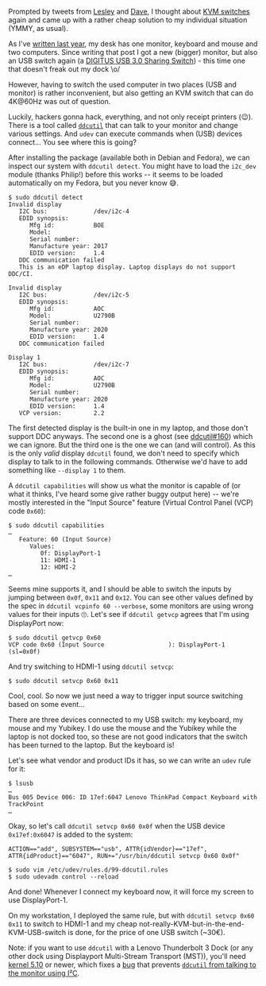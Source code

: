 <!--
.. title: building a simple KVM switch for 30€
.. slug: building-a-simple-kvm-switch-for-30eur
.. date: 2021-01-18 13:25:34 UTC
.. tags: english,linux,software,hardware,planet-debian
.. category: 
.. link: 
.. description: 
.. type: text
-->

Prompted by tweets from [Lesley](http://twitter.com/hacks4pancakes) and [Dave](http://twitter.com/dave_universetf), I thought about [KVM switches](https://en.wikipedia.org/wiki/KVM_switch) again and came up with a rather cheap solution to my individual situation (YMMY, as usual).

As I've [written last year](/2020/06/show-your-desk/), my desk has one monitor, keyboard and mouse and two computers. Since writing that post I got a new (bigger) monitor, but also an USB switch again (a [DIGITUS USB 3.0 Sharing Switch](https://www.digitus.info/en/products/computer-and-office-accessories/computer-accessories/usb-components-and-accessories/switches/da-73300-1/)) - this time one that doesn't freak out my dock \o/

However, having to switch the used computer in two places (USB and monitor) is rather inconvenient, but also getting an KVM switch that can do 4K@60Hz was out of question.

Luckily, hackers gonna hack, everything, and not only receipt printers (😉). There is a tool called [`ddcutil`](https://www.ddcutil.com/) that can talk to your monitor and change various settings. And `udev` can execute commands when (USB) devices connect… You see where this is going?

After installing the package (available both in Debian and Fedora), we can inspect our system with `ddcutil detect`. You might have to load the `i2c_dev` module (thanks Philip!) before this works -- it seems to be loaded automatically on my Fedora, but you never know 😅.

```console
$ sudo ddcutil detect
Invalid display
   I2C bus:             /dev/i2c-4
   EDID synopsis:
      Mfg id:           BOE
      Model:
      Serial number:
      Manufacture year: 2017
      EDID version:     1.4
   DDC communication failed
   This is an eDP laptop display. Laptop displays do not support DDC/CI.

Invalid display
   I2C bus:             /dev/i2c-5
   EDID synopsis:
      Mfg id:           AOC
      Model:            U2790B
      Serial number:
      Manufacture year: 2020
      EDID version:     1.4
   DDC communication failed

Display 1
   I2C bus:             /dev/i2c-7
   EDID synopsis:
      Mfg id:           AOC
      Model:            U2790B
      Serial number:
      Manufacture year: 2020
      EDID version:     1.4
   VCP version:         2.2
```

The first detected display is the built-in one in my laptop, and those don't support DDC anyways. The second one is a ghost (see [ddcutil#160](https://github.com/rockowitz/ddcutil/issues/160)) which we can ignore. But the third one is the one we can (and will control). As this is the only *valid* display `ddcutil` found, we don't need to specify which display to talk to in the following commands. Otherwise we'd have to add something like `--display 1` to them.

A `ddcutil capabilities` will show us what the monitor is capable of (or what it thinks, I've heard some give rather buggy output here) -- we're mostly interested in the "Input Source" feature (Virtual Control Panel (VCP) code `0x60`):

```console
$ sudo ddcutil capabilities
…
   Feature: 60 (Input Source)
      Values:
         0f: DisplayPort-1
         11: HDMI-1
         12: HDMI-2
…
```

Seems mine supports it, and I should be able to switch the inputs by jumping between `0x0f`, `0x11` and `0x12`. You can see other values defined by the spec in `ddcutil vcpinfo 60 --verbose`, some monitors are using wrong values for their inputs 🙄. Let's see if `ddcutil getvcp` agrees that I'm using DisplayPort now:

```console
$ sudo ddcutil getvcp 0x60
VCP code 0x60 (Input Source                  ): DisplayPort-1 (sl=0x0f)
```

And try switching to HDMI-1 using `ddcutil setvcp`:

```console
$ sudo ddcutil setvcp 0x60 0x11
```

Cool, cool. So now we just need a way to trigger input source switching based on some event…

There are three devices connected to my USB switch: my keyboard, my mouse and my Yubikey. I do use the mouse and the Yubikey while the laptop is not docked too, so these are not good indicators that the switch has been turned to the laptop. But the keyboard is!

Let's see what vendor and product IDs it has, so we can write an `udev` rule for it:

```console
$ lsusb
…
Bus 005 Device 006: ID 17ef:6047 Lenovo ThinkPad Compact Keyboard with TrackPoint
…
```

Okay, so let's call `ddcutil setvcp 0x60 0x0f` when the USB device `0x17ef:0x6047` is added to the system:

```text
ACTION=="add", SUBSYSTEM=="usb", ATTR{idVendor}=="17ef", ATTR{idProduct}=="6047", RUN+="/usr/bin/ddcutil setvcp 0x60 0x0f"
```

```console
$ sudo vim /etc/udev/rules.d/99-ddcutil.rules
$ sudo udevadm control --reload
```

And done! Whenever I connect my keyboard now, it will force my screen to use DisplayPort-1.

On my workstation, I deployed the same rule, but with `ddcutil setvcp 0x60 0x11` to switch to HDMI-1 and my cheap not-really-KVM-but-in-the-end-KVM-USB-switch is done, for the price of one USB switch (~30€).

Note: if you want to use `ddcutil` with a Lenovo Thunderbolt 3 Dock (or any other dock using Displayport Multi-Stream Transport (MST)), you'll need [kernel 5.10](https://github.com/torvalds/linux/commit/adb48b26985686f93f20ca71c16c067d790e7af3) or newer, which fixes a [bug](https://gitlab.freedesktop.org/drm/intel/-/issues/37) that prevents [`ddcutil` from talking to the monitor using I²C](https://github.com/rockowitz/ddcutil/issues/11).
